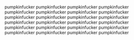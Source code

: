 pumpkinfucker
pumpkinfucker
pumpkinfucker
pumpkinfucker
pumpkinfucker
pumpkinfucker
pumpkinfucker
pumpkinfucker
pumpkinfucker
pumpkinfucker
pumpkinfucker
pumpkinfucker
pumpkinfucker
pumpkinfucker
pumpkinfucker
pumpkinfucker
pumpkinfucker
pumpkinfucker
pumpkinfucker
pumpkinfucker
pumpkinfucker
pumpkinfucker
pumpkinfucker
pumpkinfucker
